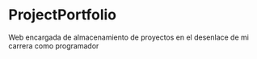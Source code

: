 # ProjectPortfolio
Web encargada de almacenamiento de proyectos en el desenlace de mi carrera como programador
